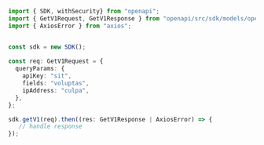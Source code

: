 <!-- Start SDK Example Usage -->
```typescript
import { SDK, withSecurity} from "openapi";
import { GetV1Request, GetV1Response } from "openapi/src/sdk/models/operations";
import { AxiosError } from "axios";


const sdk = new SDK();
    
const req: GetV1Request = {
  queryParams: {
    apiKey: "sit",
    fields: "voluptas",
    ipAddress: "culpa",
  },
};

sdk.getV1(req).then((res: GetV1Response | AxiosError) => {
   // handle response
});
```
<!-- End SDK Example Usage -->